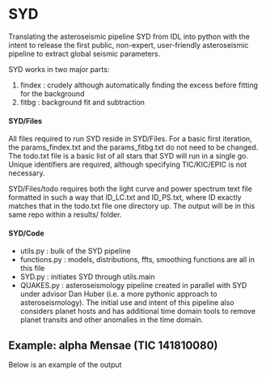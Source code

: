 # SYD
Translating the asteroseismic pipeline SYD from IDL into python with the intent to release the first public, non-expert, user-friendly asteroseismic pipeline to extract global seismic parameters.

SYD works in two major parts:
1) findex : crudely although automatically finding the excess before fitting for the background
2) fitbg : background fit and subtraction

#### SYD/Files
All files required to run SYD reside in SYD/Files. For a basic first iteration, the params_findex.txt and the params_fitbg.txt do not need to be changed. The todo.txt file is a basic list of all stars that SYD will run in a single go. Unique identifiers are required, although specifying TIC/KIC/EPIC is not necessary.

SYD/Files/todo requires both the light curve and power spectrum text file formatted in such a way that ID_LC.txt and ID_PS.txt, where ID exactly matches that in the todo.txt file one directory up. The output will be in this same repo within a results/ folder.

#### SYD/Code
- utils.py : bulk of the SYD pipeline
- functions.py : models, distributions, ffts, smoothing functions are all in this file
- SYD.py : initiates SYD through utils.main
- QUAKES.py : asteroseismology pipeline created in parallel with SYD under advisor Dan Huber (i.e. a more pythonic approach to asteroseismology). The initial use and intent of this pipeline also considers planet hosts and has additional time domain tools to remove planet transits and other anomalies in the time domain.

## Example: alpha Mensae (TIC 141810080)

Below is an example of the output 
